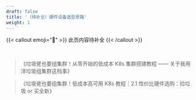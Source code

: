 ```yaml
---
draft: false
title: '（待补全）硬件设备选型思路'
weight: 1
---
```


{{< callout emoji="🚧" >}}
  此页内容待补全
{{< /callout >}}

‍

> 《垃圾佬也要组集群！从零开始的低成本 K8s 集群搭建教程 —— 关于我用洋垃圾组集群这档事》

> 《垃圾佬也要组集群！低成本高可用 K8s 教程｜2.1 性价比硬件选购：捡垃圾 or 买全新》

‍
